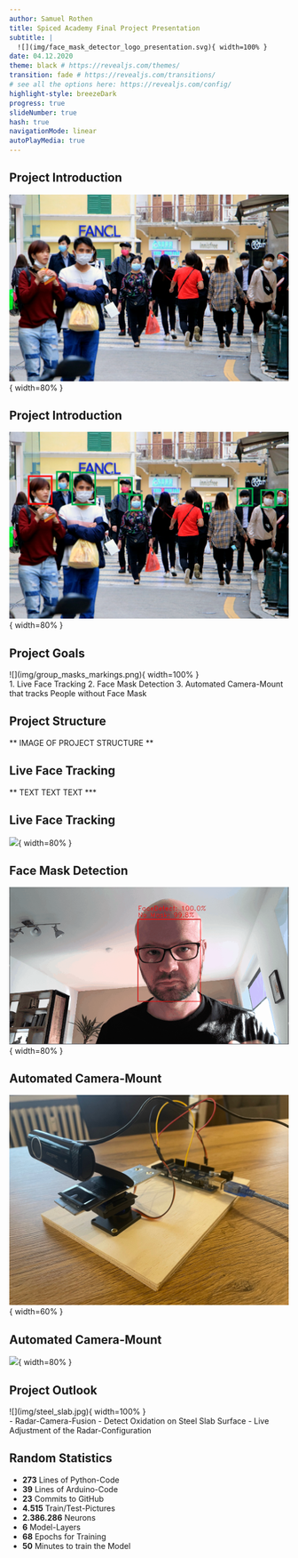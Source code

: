 ```yaml
---
author: Samuel Rothen
title: Spiced Academy Final Project Presentation  
subtitle: |
  ![](img/face_mask_detector_logo_presentation.svg){ width=100% }  
date: 04.12.2020
theme: black # https://revealjs.com/themes/
transition: fade # https://revealjs.com/transitions/
# see all the options here: https://revealjs.com/config/
highlight-style: breezeDark
progress: true
slideNumber: true
hash: true
navigationMode: linear
autoPlayMedia: true
---
```



## Project Introduction <i class="far fa-compass"></i>

![](img/group_masks.png){ width=80% }


## Project Introduction <i class="far fa-compass"></i>

![](img/group_masks_markings.png){ width=80% }


## Project Goals <i class="fas fa-clipboard-list"></i>

<div class="left">
![](img/group_masks_markings.png){ width=100% }
</div>
<div class="right">
1. Live Face Tracking
2. Face Mask Detection
3. Automated Camera-Mount that tracks People without Face Mask
</div>


## Project Structure <i class="fas fa-sort-alpha-down"></i>

** IMAGE OF PROJECT STRUCTURE **


## Live Face Tracking <i class="fas fa-user"></i>

** TEXT TEXT TEXT ***

## Live Face Tracking <i class="fas fa-user"></i>

![](img/face_tracking.gif){ width=80% }


## Face Mask Detection <i class="fas fa-head-side-mask"></i>

![](img/mask_detect.gif){ width=80% }


## Automated Camera-Mount <i class="fas fa-video"></i>

![](img/camera_mount.jpg){ width=60% }


## Automated Camera-Mount <i class="fas fa-video"></i>

![](img/tracking_demo.gif){ width=80% }


## Project Outlook <i class="fas fa-binoculars"></i>

<div class="left">
![](img/steel_slab.jpg){ width=100% }
</div>
<div class="right">
- Radar-Camera-Fusion
- Detect Oxidation on Steel Slab Surface
- Live Adjustment of the Radar-Configuration
</div>


## Random Statistics <i class="fas fa-chart-line"></i>

- <i class="fab fa-python"></i> **273** Lines of Python-Code<br>
- <i class="fas fa-microchip"></i> **39** Lines of Arduino-Code<br>
- <i class="fab fa-github"></i> **23** Commits to GitHub<br>
- <i class="fas fa-images"></i> **4.515** Train/Test-Pictures<br>
- <i class="fas fa-ellipsis-v"></i><i class="fas fa-ellipsis-v"></i><i class="fas fa-ellipsis-v"></i> **2.386.286** Neurons<br>
- <i class="fas fa-layer-group"></i> **6** Model-Layers<br>
- <i class="fas fa-redo"></i> **68** Epochs for Training<br>
- <i class="far fa-clock"></i> **50** Minutes to train the Model
